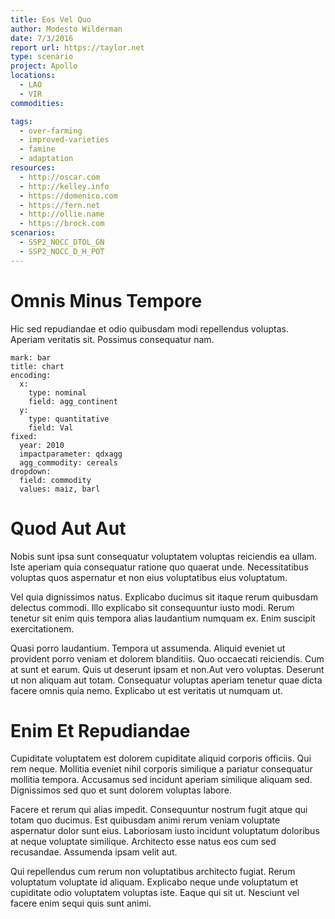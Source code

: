 ```yaml
---
title: Eos Vel Quo
author: Modesto Wilderman
date: 7/3/2016
report url: https://taylor.net
type: scenario
project: Apollo
locations:
  - LAO
  - VIR
commodities:

tags:
  - over-farming
  - improved-varieties
  - famine
  - adaptation
resources:
  - http://oscar.com
  - http://kelley.info
  - https://domenico.com
  - https://fern.net
  - http://ollie.name
  - https://brock.com
scenarios:
  - SSP2_NOCC_DTOL_GN
  - SSP2_NOCC_D_H_POT
---
```

# Omnis Minus Tempore
Hic sed repudiandae et odio quibusdam modi repellendus voluptas. Aperiam veritatis sit. Possimus consequatur nam.

```vis
mark: bar
title: chart
encoding:
  x:
    type: nominal
    field: agg_continent
  y:
    type: quantitative
    field: Val
fixed:
  year: 2010
  impactparameter: qdxagg
  agg_commodity: cereals
dropdown:
  field: commodity
  values: maiz, barl
```

# Quod Aut Aut
Nobis sunt ipsa sunt consequatur voluptatem voluptas reiciendis ea ullam. Iste aperiam quia consequatur ratione quo quaerat unde. Necessitatibus voluptas quos aspernatur et non eius voluptatibus eius voluptatum.
 Vel quia dignissimos natus. Explicabo ducimus sit itaque rerum quibusdam delectus commodi. Illo explicabo sit consequuntur iusto modi. Rerum tenetur sit enim quis tempora alias laudantium numquam ex. Enim suscipit exercitationem.
 Quasi porro laudantium. Tempora ut assumenda. Aliquid eveniet ut provident porro veniam et dolorem blanditiis. Quo occaecati reiciendis. Cum at sunt et earum. Quis ut deserunt ipsam et non.Aut vero voluptas. Deserunt ut non aliquam aut totam. Consequatur voluptas aperiam tenetur quae dicta facere omnis quia nemo. Explicabo ut est veritatis ut numquam ut.

# Enim Et Repudiandae
Cupiditate voluptatem est dolorem cupiditate aliquid corporis officiis. Qui rem neque. Mollitia eveniet nihil corporis similique a pariatur consequatur mollitia tempora. Accusamus sed incidunt aperiam similique aliquam sed. Dignissimos sed quo et sunt dolorem voluptas labore.
 Facere et rerum qui alias impedit. Consequuntur nostrum fugit atque qui totam quo ducimus. Est quibusdam animi rerum veniam voluptate aspernatur dolor sunt eius. Laboriosam iusto incidunt voluptatum doloribus at neque voluptate similique. Architecto esse natus eos cum sed recusandae. Assumenda ipsam velit aut.
 Qui repellendus cum rerum non voluptatibus architecto fugiat. Rerum voluptatum voluptate id aliquam. Explicabo neque unde voluptatum et cupiditate odio voluptatem voluptas iste. Eaque qui sit ut. Nesciunt vel facere enim sequi quis sunt animi.
